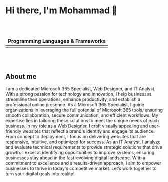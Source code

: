 # Hi there, I'm Mohammad 👋

<div align="center">
</div>


<table>
  <thead>
    <tr>
      <td align="center">
        <span><strong>Programming Languages & Frameworks</strong></span>
      </td>
    </tr>
  </thead>
  <br /><br />
  <tbody>
    <tr>
      <td align="center">
      </td>
    </tr>
  </tbody>
  
</table>
</div>

<br /><br />

## About me

I am a dedicated Microsoft 365 Specialist, Web Designer, and IT Analyst. With a strong passion for technology and innovation, I help businesses streamline their operations, enhance productivity, and establish a professional online presence.
As a Microsoft 365 Specialist, I guide organizations in leveraging the full potential of Microsoft 365 tools, ensuring smooth collaboration, secure communication, and efficient workflows. My expertise lies in tailoring these solutions to meet the unique needs of each business.
In my role as a Web Designer, I craft visually appealing and user-friendly websites that reflect a brand's identity and engage its audience. From concept to deployment, I focus on delivering websites that are responsive, intuitive, and optimized for success.
As an IT Analyst, I analyze and evaluate technical requirements to provide strategic solutions that drive growth. I excel at identifying opportunities to improve systems, ensuring businesses stay ahead in the fast-evolving digital landscape.
With a commitment to excellence and a results-driven approach, I aim to empower businesses to thrive in today's competitive market. Let’s work together to turn your digital goals into reality!




